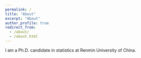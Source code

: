 ```yaml
---
permalink: /
title: "About"
excerpt: "About"
author_profile: true
redirect_from: 
  - /about/
  - /about.html
---
```


I am a Ph.D. candidate in statistics at Renmin University of China. 
